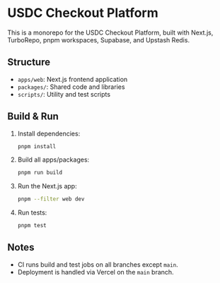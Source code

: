 # USDC Checkout Platform

This is a monorepo for the USDC Checkout Platform, built with Next.js, TurboRepo, pnpm workspaces, Supabase, and Upstash Redis.

## Structure
- `apps/web`: Next.js frontend application
- `packages/`: Shared code and libraries
- `scripts/`: Utility and test scripts

## Build & Run
1. Install dependencies:
   ```sh
   pnpm install
   ```
2. Build all apps/packages:
   ```sh
   pnpm run build
   ```
3. Run the Next.js app:
   ```sh
   pnpm --filter web dev
   ```
4. Run tests:
   ```sh
   pnpm test
   ```

## Notes
- CI runs build and test jobs on all branches except `main`.
- Deployment is handled via Vercel on the `main` branch.
